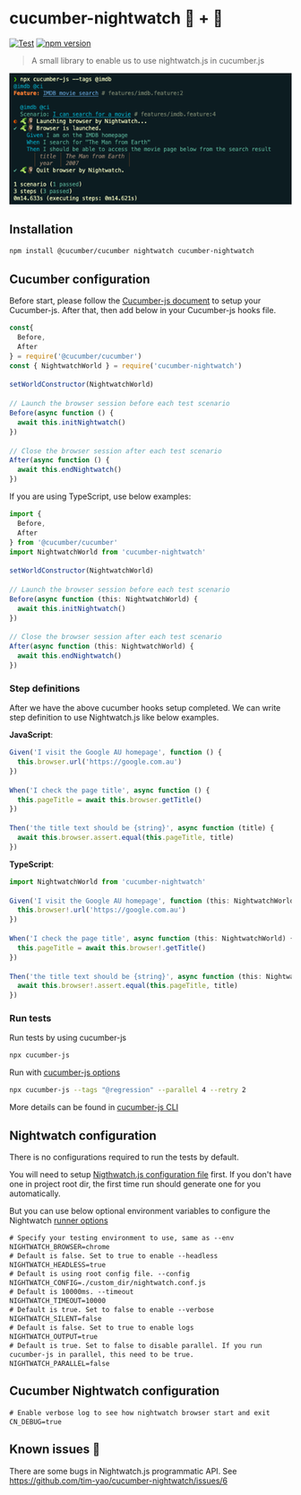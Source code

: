 # cucumber-nightwatch 🥒 + 🦉
[![Test](https://github.com/tim-yao/cucumber-nightwatch/actions/workflows/test.yml/badge.svg)](https://github.com/tim-yao/cucumber-nightwatch/actions/workflows/test.yml) [![npm version](https://badge.fury.io/js/cucumber-nightwatch.svg)](https://badge.fury.io/js/cucumber-nightwatch)

> A small library to enable us to use nightwatch.js in cucumber.js

![screenshot](cucumber-nightwatch.png)

## Installation

```bash
npm install @cucumber/cucumber nightwatch cucumber-nightwatch
```

## Cucumber configuration

Before start, please follow the [Cucumber-js document](https://github.com/cucumber/cucumber-js#get-started) to setup your Cucumber-js.
After that, then add below in your Cucumber-js hooks file.

```JavaScript
const{
  Before,
  After
} = require('@cucumber/cucumber')
const { NightwatchWorld } = require('cucumber-nightwatch')

setWorldConstructor(NightwatchWorld)

// Launch the browser session before each test scenario
Before(async function () {
  await this.initNightwatch()
})

// Close the browser session after each test scenario
After(async function () {
  await this.endNightwatch()
})
```

If you are using TypeScript, use below examples:

```TypeScript
import {
  Before,
  After
} from '@cucumber/cucumber'
import NightwatchWorld from 'cucumber-nightwatch'

setWorldConstructor(NightwatchWorld)

// Launch the browser session before each test scenario
Before(async function (this: NightwatchWorld) {
  await this.initNightwatch()
})

// Close the browser session after each test scenario
After(async function (this: NightwatchWorld) {
  await this.endNightwatch()
})
```

### Step definitions

After we have the above cucumber hooks setup completed. We can write step definition to use Nightwatch.js like below examples.

**JavaScript**:

```JavaScript
Given('I visit the Google AU homepage', function () {
  this.browser.url('https://google.com.au')
})

When('I check the page title', async function () {
  this.pageTitle = await this.browser.getTitle()
})

Then('the title text should be {string}', async function (title) {
  await this.browser.assert.equal(this.pageTitle, title)
})
```

**TypeScript**:

```TypeScript
import NightwatchWorld from 'cucumber-nightwatch'

Given('I visit the Google AU homepage', function (this: NightwatchWorld) {
  this.browser!.url('https://google.com.au')
})

When('I check the page title', async function (this: NightwatchWorld) {
  this.pageTitle = await this.browser!.getTitle()
})

Then('the title text should be {string}', async function (this: NightwatchWorld, title: string) {
  await this.browser!.assert.equal(this.pageTitle, title)
})
```

### Run tests

Run tests by using cucumber-js

```bash
npx cucumber-js
```

Run with [cucumber-js options](https://github.com/cucumber/cucumber-js/blob/main/docs/configuration.md#options)

```bash
npx cucumber-js --tags "@regression" --parallel 4 --retry 2 
```

More details can be found in [cucumber-js CLI](https://github.com/cucumber/cucumber-js/blob/main/docs/cli.md)

## Nightwatch configuration

There is no configurations required to run the tests by default.

You will need to setup [Nigthwatch.js configuration file](https://nightwatchjs.org/guide/configuration/nightwatch-configuration-file.html) first. If you don't have one in project root dir, the first time run should generate one for you automatically.

But you can use below optional environment variables to configure the Nightwatch [runner options](https://nightwatchjs.org/guide/running-tests/using-the-cli-test-runner.html#runner-options)

```shell
# Specify your testing environment to use, same as --env
NIGHTWATCH_BROWSER=chrome
# Default is false. Set to true to enable --headless
NIGHTWATCH_HEADLESS=true
# Default is using root config file. --config
NIGHTWATCH_CONFIG=./custom_dir/nightwatch.conf.js
# Default is 10000ms. --timeout
NIGHTWATCH_TIMEOUT=10000
# Default is true. Set to false to enable --verbose
NIGHTWATCH_SILENT=false
# Default is false. Set to true to enable logs
NIGHTWATCH_OUTPUT=true
# Default is true. Set to false to disable parallel. If you run cucumber-js in parallel, this need to be true.
NIGHTWATCH_PARALLEL=false
```

## Cucumber Nightwatch configuration

```shell
# Enable verbose log to see how nightwatch browser start and exit
CN_DEBUG=true
```

## Known issues 🐛

There are some bugs in Nightwatch.js programmatic API. See https://github.com/tim-yao/cucumber-nightwatch/issues/6
